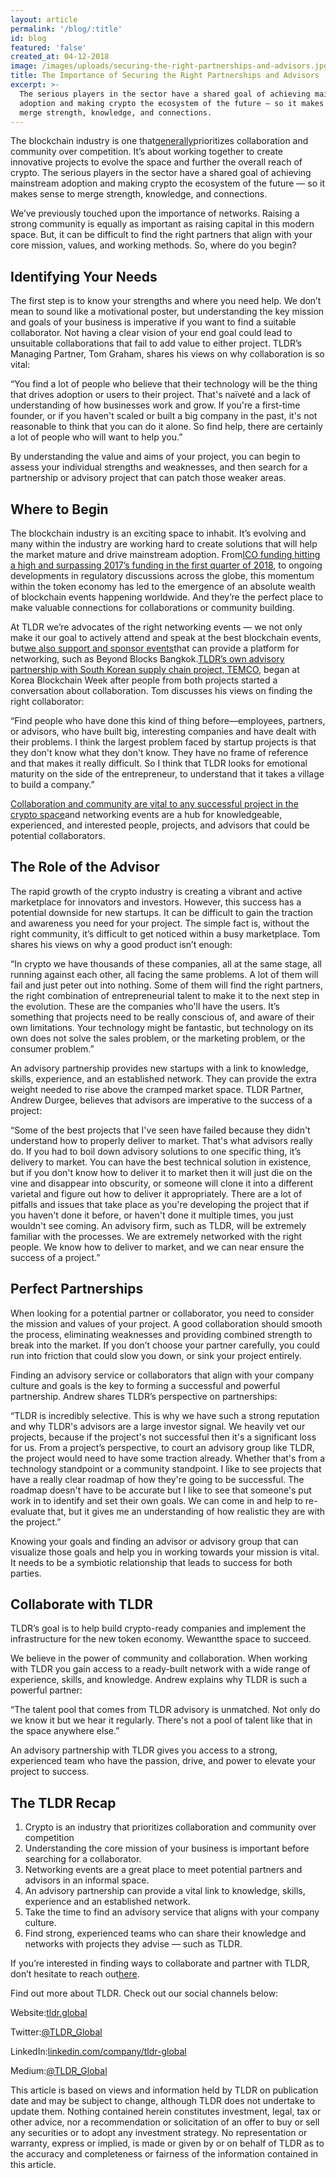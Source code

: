 ```yaml
---
layout: article
permalink: '/blog/:title'
id: blog
featured: 'false'
created_at: 04-12-2018
image: /images/uploads/securing-the-right-partnerships-and-advisors.jpg
title: The Importance of Securing the Right Partnerships and Advisors
excerpt: >-
  The serious players in the sector have a shared goal of achieving mainstream
  adoption and making crypto the ecosystem of the future — so it makes sense to
  merge strength, knowledge, and connections.
---
```

The blockchain industry is one that[generally](https://cointelegraph.com/news/bitcoin-cash-hard-fork-battle-who-is-winning-the-hash-war)prioritizes collaboration and community over competition. It’s about working together to create innovative projects to evolve the space and further the overall reach of crypto. The serious players in the sector have a shared goal of achieving mainstream adoption and making crypto the ecosystem of the future — so it makes sense to merge strength, knowledge, and connections.

We’ve previously touched upon the importance of networks. Raising a strong community is equally as important as raising capital in this modern space. But, it can be difficult to find the right partners that align with your core mission, values, and working methods. So, where do you begin?

## Identifying Your Needs

The first step is to know your strengths and where you need help. We don’t mean to sound like a motivational poster, but understanding the key mission and goals of your business is imperative if you want to find a suitable collaborator. Not having a clear vision of your end goal could lead to unsuitable collaborations that fail to add value to either project. TLDR’s Managing Partner, Tom Graham, shares his views on why collaboration is so vital:

“You find a lot of people who believe that their technology will be the thing that drives adoption or users to their project. That's naïveté and a lack of understanding of how businesses work and grow. If you're a first-time founder, or if you haven't scaled or built a big company in the past, it's not reasonable to think that you can do it alone. So find help, there are certainly a lot of people who will want to help you.”

By understanding the value and aims of your project, you can begin to assess your individual strengths and weaknesses, and then search for a partnership or advisory project that can patch those weaker areas.

## Where to Begin

The blockchain industry is an exciting space to inhabit. It’s evolving and many within the industry are working hard to create solutions that will help the market mature and drive mainstream adoption. From[ICO funding hitting a high and surpassing 2017’s funding in the first quarter of 2018](https://www.coindesk.com/6-3-billion-2018-ico-funding-already-outpaced-2017/), to ongoing developments in regulatory discussions across the globe, this momentum within the token economy has led to the emergence of an absolute wealth of blockchain events happening worldwide. And they’re the perfect place to make valuable connections for collaborations or community building.

At TLDR we’re advocates of the right networking events — we not only make it our goal to actively attend and speak at the best blockchain events, but[we also support and sponsor events](https://medium.com/@TLDR_Global/tldr-looking-ahead-to-beyond-blocks-bangkok-f7b80dbcc3c9)that can provide a platform for networking, such as Beyond Blocks Bangkok.[TLDR’s own advisory partnership with South Korean supply chain project, TEMCO](https://medium.com/@TLDR_Global/tldr-signs-first-south-korean-based-project-temco-2d225564c8cf?source=user_profile---------5------------------), began at Korea Blockchain Week after people from both projects started a conversation about collaboration. Tom discusses his views on finding the right collaborator:

“Find people who have done this kind of thing before—employees, partners, or advisors, who have built big, interesting companies and have dealt with their problems. I think the largest problem faced by startup projects is that they don't know what they don't know. They have no frame of reference and that makes it really difficult. So I think that TLDR looks for emotional maturity on the side of the entrepreneur, to understand that it takes a village to build a company.”

[Collaboration and community are vital to any successful project in the crypto space](https://medium.com/@TLDR_Global/the-importance-of-community-and-engagement-80d8cbbef6d8)and networking events are a hub for knowledgeable, experienced, and interested people, projects, and advisors that could be potential collaborators.

## The Role of the Advisor

The rapid growth of the crypto industry is creating a vibrant and active marketplace for innovators and investors. However, this success has a potential downside for new startups. It can be difficult to gain the traction and awareness you need for your project. The simple fact is, without the right community, it’s difficult to get noticed within a busy marketplace. Tom shares his views on why a good product isn’t enough:

“In crypto we have thousands of these companies, all at the same stage, all running against each other, all facing the same problems. A lot of them will fail and just peter out into nothing. Some of them will find the right partners, the right combination of entrepreneurial talent to make it to the next step in the evolution. These are the companies who'll have the users. It’s something that projects need to be really conscious of, and aware of their own limitations. Your technology might be fantastic, but technology on its own does not solve the sales problem, or the marketing problem, or the consumer problem.”

An advisory partnership provides new startups with a link to knowledge, skills, experience, and an established network. They can provide the extra weight needed to rise above the cramped market space. TLDR Partner, Andrew Durgee, believes that advisors are imperative to the success of a project:

“Some of the best projects that I've seen have failed because they didn't understand how to properly deliver to market. That's what advisors really do. If you had to boil down advisory solutions to one specific thing, it’s delivery to market. You can have the best technical solution in existence, but if you don't know how to deliver it to market then it will just die on the vine and disappear into obscurity, or someone will clone it into a different varietal and figure out how to deliver it appropriately. There are a lot of pitfalls and issues that take place as you're developing the project that if you haven't done it before, or haven't done it multiple times, you just wouldn't see coming. An advisory firm, such as TLDR, will be extremely familiar with the processes. We are extremely networked with the right people. We know how to deliver to market, and we can near ensure the success of a project.”

## Perfect Partnerships

When looking for a potential partner or collaborator, you need to consider the mission and values of your project. A good collaboration should smooth the process, eliminating weaknesses and providing combined strength to break into the market. If you don’t choose your partner carefully, you could run into friction that could slow you down, or sink your project entirely.

Finding an advisory service or collaborators that align with your company culture and goals is the key to forming a successful and powerful partnership. Andrew shares TLDR’s perspective on partnerships:

“TLDR is incredibly selective. This is why we have such a strong reputation and why TLDR's advisors are a large investor signal. We heavily vet our projects, because if the project's not successful then it's a significant loss for us. From a project’s perspective, to court an advisory group like TLDR, the project would need to have some traction already. Whether that's from a technology standpoint or a community standpoint. I like to see projects that have a really clear roadmap of how they're going to be successful. The roadmap doesn't have to be accurate but I like to see that someone's put work in to identify and set their own goals. We can come in and help to re-evaluate that, but it gives me an understanding of how realistic they are with the project.”

Knowing your goals and finding an advisor or advisory group that can visualize those goals and help you in working towards your mission is vital. It needs to be a symbiotic relationship that leads to success for both parties.

## Collaborate with TLDR

TLDR’s goal is to help build crypto-ready companies and implement the infrastructure for the new token economy. Wewantthe space to succeed.

We believe in the power of community and collaboration. When working with TLDR you gain access to a ready-built network with a wide range of experience, skills, and knowledge. Andrew explains why TLDR is such a powerful partner:

“The talent pool that comes from TLDR advisory is unmatched. Not only do we know it but we hear it regularly. There's not a pool of talent like that in the space anywhere else.”

An advisory partnership with TLDR gives you access to a strong, experienced team who have the passion, drive, and power to elevate your project to success.

## The TLDR Recap

1. Crypto is an industry that prioritizes collaboration and community over competition
2. Understanding the core mission of your business is important before searching for a collaborator.
3. Networking events are a great place to meet potential partners and advisors in an informal space.
4. An advisory partnership can provide a vital link to knowledge, skills, experience and an established network.
5. Take the time to find an advisory service that aligns with your company culture.
6. Find strong, experienced teams who can share their knowledge and networks with projects they advise — such as TLDR.



If you’re interested in finding ways to collaborate and partner with TLDR, don’t hesitate to reach out[here](https://www.tldr.global/contact).

Find out more about TLDR. Check out our social channels below:

Website:[tldr.global](https://tldr.global)

Twitter:[@TLDR_Global](https://twitter.com/TLDR_Global)

LinkedIn:[linkedin.com/company/tldr-global](https://www.linkedin.com/company/tldr-global/)

Medium:[@TLDR_Global](https://medium.com/@TLDR_Global)

This article is based on views and information held by TLDR on publication date and may be subject to change, although TLDR does not undertake to update them. Nothing contained herein constitutes investment, legal, tax or other advice, nor a recommendation or solicitation of an offer to buy or sell any securities or to adopt any investment strategy. No representation or warranty, express or implied, is made or given by or on behalf of TLDR as to the accuracy and completeness or fairness of the information contained in this article.
